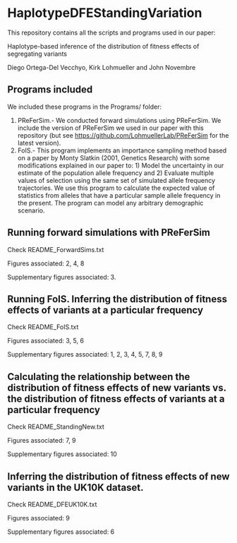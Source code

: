 # HaplotypeDFEStandingVariation

This repository contains all the scripts and programs used in our paper:

Haplotype-based inference of the distribution of fitness effects of segregating variants

Diego Ortega-Del Vecchyo, Kirk Lohmueller and John Novembre

## Programs included

We included these programs in the Programs/ folder:

1. PReFerSim.- We conducted forward simulations using PReFerSim. We include the version of PReFerSim we used in our paper with this repository (but see https://github.com/LohmuellerLab/PReFerSim for the latest version).
2. FoIS.- This program implements an importance sampling method based on a paper by Monty Slatkin (2001, Genetics Research) with some modifications explained in our paper to: 1) Model the uncertainty in our estimate of the population allele frequency and 2) Evaluate multiple values of selection using the same set of simulated allele frequency trajectories. We use this program to calculate the expected value of statistics from alleles that have a particular sample allele frequency in the present. The program can model any arbitrary demographic scenario.


## Running forward simulations with PReFerSim

Check README_ForwardSims.txt

Figures associated: 2, 4, 8

Supplementary figures associated: 3.

## Running FoIS. Inferring the distribution of fitness effects of variants at a particular frequency

Check README_FoIS.txt

Figures associated: 3, 5, 6

Supplementary figures associated: 1, 2, 3, 4, 5, 7, 8, 9

## Calculating the relationship between the distribution of fitness effects of new variants vs. the distribution of fitness effects of variants at a particular frequency

Check README_StandingNew.txt

Figures associated: 7, 9

Supplementary figures associated: 10

## Inferring the distribution of fitness effects of new variants in the UK10K dataset.

Check README_DFEUK10K.txt

Figures associated: 9

Supplementary figures associated: 6